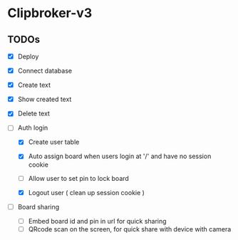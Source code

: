 # Clipbroker-v3

## TODOs

- [x] Deploy

- [x] Connect database
- [x] Create text
- [x] Show created text
- [x] Delete text

- [ ] Auth login

  - [x] Create user table
  - [x] Auto assign board when users login at '/' and have no session cookie

  - [ ] Allow user to set pin to lock board

  - [x] Logout user ( clean up session cookie )

- [ ] Board sharing
  - [ ] Embed board id and pin in url for quick sharing
  - [ ] QRcode scan on the screen, for quick share with device with camera
